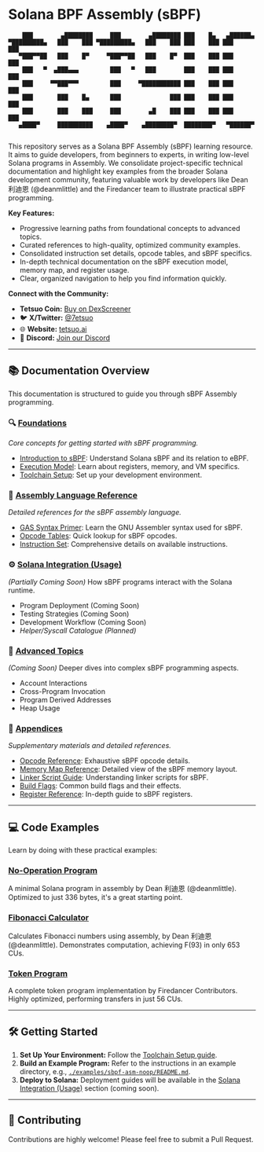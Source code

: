 # Solana BPF Assembly (sBPF)

```
    ███        ▄████████     ███        ▄████████ ███    █▄   ▄██████▄  
▀█████████▄   ███    ███ ▀█████████▄   ███    ███ ███    ███ ███    ███ 
   ▀███▀▀██   ███    █▀     ▀███▀▀██   ███    █▀  ███    ███ ███    ███ 
    ███   ▀  ▄███▄▄▄         ███   ▀   ███        ███    ███ ███    ███ 
    ███     ▀▀███▀▀▀         ███     ▀███████████ ███    ███ ███    ███ 
    ███       ███    █▄      ███              ███ ███    ███ ███    ███ 
    ███       ███    ███     ███        ▄█    ███ ███    ███ ███    ███ 
   ▄████▀     ██████████    ▄████▀    ▄████████▀  ████████▀   ▀██████▀  
                                                                        
```

This repository serves as a Solana BPF Assembly (sBPF) learning resource. It aims to guide developers, from beginners to experts, in writing low-level Solana programs in Assembly. We consolidate project-specific technical documentation and highlight key examples from the broader Solana development community, featuring valuable work by developers like Dean 利迪恩 (@deanmlittle) and the Firedancer team to illustrate practical sBPF programming.

**Key Features:**
- Progressive learning paths from foundational concepts to advanced topics.
- Curated references to high-quality, optimized community examples.
- Consolidated instruction set details, opcode tables, and sBPF specifics.
- In-depth technical documentation on the sBPF execution model, memory map, and register usage.
- Clear, organized navigation to help you find information quickly.

**Connect with the Community:**
- **Tetsuo Coin:** [Buy on DexScreener](https://dexscreener.com/solana/2kb3i5ulkhucjuwq3poxhpuggqbwywttk5eg9e5wnlg6)
- 🐦 **X/Twitter:** [@7etsuo](https://www.x.com/7etsuo)
- 🌐 **Website:** [tetsuo.ai](https://www.tetsuo.ai)
- 👾 **Discord:** [Join our Discord](https://discord.gg/tetsuo-ai)

---

## 📚 Documentation Overview

This documentation is structured to guide you through sBPF Assembly programming.

### 🔍 [Foundations](./docs/foundations)
*Core concepts for getting started with sBPF programming.*
- [Introduction to sBPF](./docs/foundations/01_introduction.md): Understand Solana sBPF and its relation to eBPF.
- [Execution Model](./docs/foundations/02_execution_model.md): Learn about registers, memory, and VM specifics.
- [Toolchain Setup](./docs/foundations/03_toolchain.md): Set up your development environment.

### 📖 [Assembly Language Reference](./docs/reference)
*Detailed references for the sBPF assembly language.*
- [GAS Syntax Primer](./docs/reference/01_gas_syntax.md): Learn the GNU Assembler syntax used for sBPF.
- [Opcode Tables](./docs/reference/02_opcode_tables.md): Quick lookup for sBPF opcodes.
- [Instruction Set](./docs/reference/03_instruction_set.md): Comprehensive details on available instructions.

### ⚙️ [Solana Integration (Usage)](./docs/usage)
*(Partially Coming Soon)* How sBPF programs interact with the Solana runtime.
- Program Deployment (Coming Soon)
- Testing Strategies (Coming Soon)
- Development Workflow (Coming Soon)
- *Helper/Syscall Catalogue (Planned)*

### 🔮 [Advanced Topics](./docs/advanced)
*(Coming Soon)* Deeper dives into complex sBPF programming aspects.
- Account Interactions
- Cross-Program Invocation
- Program Derived Addresses
- Heap Usage

### 📑 [Appendices](./docs/appendices)
*Supplementary materials and detailed references.*
- [Opcode Reference](./docs/appendices/01_opcode_reference.md): Exhaustive sBPF opcode details.
- [Memory Map Reference](./docs/appendices/02_memory_map.md): Detailed view of the sBPF memory layout.
- [Linker Script Guide](./docs/appendices/03_linker_script.md): Understanding linker scripts for sBPF.
- [Build Flags](./docs/appendices/04_build_flags.md): Common build flags and their effects.
- [Register Reference](./docs/appendices/05_register_reference.md): In-depth guide to sBPF registers.

---

## 💻 Code Examples

Learn by doing with these practical examples:

### [No-Operation Program](./examples/sbpf-asm-noop)
A minimal Solana program in assembly by Dean 利迪恩 (@deanmlittle). Optimized to just 336 bytes, it's a great starting point.

### [Fibonacci Calculator](./examples/solana-fibonacci-asm)
Calculates Fibonacci numbers using assembly, by Dean 利迪恩 (@deanmlittle). Demonstrates computation, achieving F(93) in only 653 CUs.

### [Token Program](./examples/token.sbpf)
A complete token program implementation by Firedancer Contributors. Highly optimized, performing transfers in just 56 CUs.

---

## 🛠️ Getting Started

1.  **Set Up Your Environment:**
    Follow the [Toolchain Setup guide](./docs/foundations/03_toolchain.md).
2.  **Build an Example Program:**
    Refer to the instructions in an example directory, e.g., [`./examples/sbpf-asm-noop/README.md`](./examples/sbpf-asm-noop/README.md).
3.  **Deploy to Solana:**
    Deployment guides will be available in the [Solana Integration (Usage)](./docs/usage) section (coming soon).

---

## 📝 Contributing

Contributions are highly welcome! Please feel free to submit a Pull Request.
